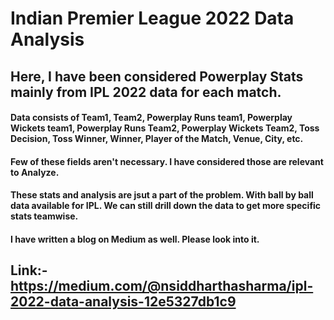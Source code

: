 # Indian Premier League 2022 Data Analysis
## Here, I have been considered Powerplay Stats mainly from IPL 2022 data for each match. 
#### Data consists of Team1, Team2, Powerplay Runs team1, Powerplay Wickets team1, Powerplay Runs Team2, Powerplay Wickets Team2, Toss Decision, Toss Winner, Winner, Player of the Match, Venue, City, etc. 
#### Few of these fields aren't necessary. I have considered those are relevant to Analyze. 
#### These stats and analysis are jsut a part of the problem. With ball by ball data available for IPL. We can still drill down the data to get more specific stats teamwise. 
#### I have written a blog on Medium as well. Please look into it. 
## Link:- https://medium.com/@nsiddharthasharma/ipl-2022-data-analysis-12e5327db1c9
